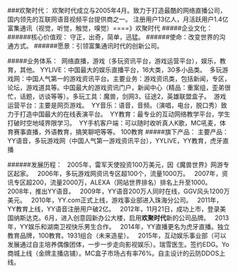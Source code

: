 ###欢聚时代：
   欢聚时代成立与2005年4月。致力于打造最酷的网络直播公司，国内领先的互联网语音视频平台提供商之一。
注册用户13亿人，月活跃用户1.4亿
富集通讯（视觉，听觉，触觉，嗅觉）====》欢聚时代
#####企业文化：
   ######核心价值观： 守正，出奇，简单，迅猛。
   ######使命：改变世界的沟通方式。
   ######愿景：引领富集通讯时代的创新公司。

#####业务体系：
  网络直播，游戏（多玩资讯平台，游戏运营平台），娱乐，教育，其他。
  YYLIVE：中国最大的娱乐直播平台，16大类，30多小品类。
  多玩游戏网：中国人气第一的游戏资讯平台。主要业务：游戏资讯类，包括新闻，专区，论坛，游戏道具等。中国最大的游戏资讯门户，新闻中心（精品：重案组，歪弟很              忙，话题，访谈等等）。多玩工具：魔兽，剑网3，征途2，英雄联盟盒子。
  游戏运营平台：主要是网页游戏。
  YY音乐：语音，音频。（演唱，电台，脱口秀）致力于打造中国最大的在线表演平台。
  YY教育：最专业的互动网络教学平台，学生打破时空地域界限学习。
  YY手机客户端：可以随时收听真人K歌，MC吼麦，体育赛事直播，外语教育，搞笑聊吧等等。
  100教育
#####旗下产品：
  主要产品：YY语音，多玩游戏网（中国人气第一游戏资讯平台），YYLIVE，YY教育，虎牙直播

######发展历程：
   2005年，雷军天使投资100万美元，因《魔兽世界》网游专区起家。
   2006年，多玩游戏网资讯专区超100个，流量1000万。
   2007年，资讯专区超200，流量2000万，ALEXA（网站世界排名）排名上升至1000。
   2008年，推出YY语音。
   2009年，YY语音200万人同时在线，GGV风头1200万美元。
   2010年，YY.com正式上线，游戏事业部进入珠海分公司。
   2011年，YY教育上线，YY语音注册用户破2亿。
   2012年，11月21日，成功上市，登录美国纳斯达克。6月，进入创意园新办公大楼，启用<strong>欢聚时代</strong>新的公司品牌。
   2013年，YY娱乐和湖南卫视快乐男生合作。
   2014年，YY直播更名为虎牙直播。独立教育品牌，100教育。1931组合（未来造星）。
   2015年，互动娱乐事业部（可以发展通过自主培养偶像团体，一步一步走向影视娱乐）。瑞雪医生。签约EDG。Yo商城上线（金牌主播店铺）。MC盒子市场占有率76%。自主设计的云防DDOS上线。
   
